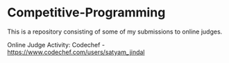 # Competitive-Programming
This is a repository consisting of some of my submissions to online judges.

Online Judge Activity:
Codechef - https://www.codechef.com/users/satyam_jindal
